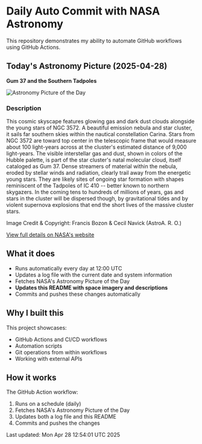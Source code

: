 # Daily Auto Commit with NASA Astronomy
This repository demonstrates my ability to automate GitHub workflows using GitHub Actions.

## Today's Astronomy Picture (2025-04-28)
**Gum 37 and the Southern Tadpoles**

![Astronomy Picture of the Day](https://apod.nasa.gov/apod/image/2504/Gum37Hoo_Bozon_960.jpg)

### Description
This cosmic skyscape features glowing gas and dark dust clouds alongside the young stars of NGC 3572.  A beautiful emission nebula and star cluster, it sails far southern skies within the nautical constellation Carina.  Stars from NGC 3572 are toward top center in the telescopic frame that would measure about 100 light-years across at the cluster's estimated distance of 9,000 light-years.  The visible interstellar gas and dust, shown in colors of the Hubble palette, is part of the star cluster's natal molecular cloud, itself cataloged as Gum 37. Dense streamers of material within the nebula, eroded by stellar winds and radiation, clearly trail away from the energetic young stars.  They are likely sites of ongoing star formation with shapes reminiscent of the Tadpoles of IC 410 -- better known to northern skygazers.  In the coming tens to hundreds of millions of years, gas and stars in the cluster will be dispersed though, by gravitational tides and by violent supernova explosions that end the short lives of the massive cluster stars.

Image Credit & Copyright: 
Francis Bozon & Cecil Navick
(AstroA. R. O.)

[View full details on NASA's website](https://apod.nasa.gov/apod/astropix.html)

## What it does
- Runs automatically every day at 12:00 UTC
- Updates a log file with the current date and system information
- Fetches NASA's Astronomy Picture of the Day
- **Updates this README with space imagery and descriptions**
- Commits and pushes these changes automatically

## Why I built this
This project showcases:
- GitHub Actions and CI/CD workflows
- Automation scripts
- Git operations from within workflows
- Working with external APIs

## How it works
The GitHub Action workflow:
1. Runs on a schedule (daily)
2. Fetches NASA's Astronomy Picture of the Day
3. Updates both a log file and this README
4. Commits and pushes the changes

Last updated: Mon Apr 28 12:54:01 UTC 2025
